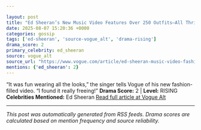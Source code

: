 ```yaml
---

layout: post
title: "Ed Sheeran’s New Music Video Features Over 250 Outfits—All Thrifted"""
date: 2025-08-07 15:20:36 +0000
categories: gossip
tags: ['ed-sheeran', 'source-vogue_alt', 'drama-rising']
drama_score: 2
primary_celebrity: ed_sheeran
source: vogue_alt
source_url: "https://www.vogue.com/article/ed-sheeran-music-video-fashion-a-little-more"""
mentions: {'ed_sheeran': 2}
---
```


“It was fun wearing all the looks,” the singer tells Vogue of his new fashion-filled video. “I found it really freeing!” **Drama Score:** 2 | **Level:** RISING **Celebrities Mentioned:** Ed Sheeran [Read full article at Vogue Alt](https://www.vogue.com/article/ed-sheeran-music-video-fashion-a-little-more)

---

*This post was automatically generated from RSS feeds. Drama scores are calculated based on mention frequency and source reliability.*